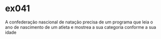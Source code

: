 # ex041
A confederação nascional de natação precisa de um programa que leia o ano de nascimento de um atleta e mostrea a sua  categoria conforme a sua idade
